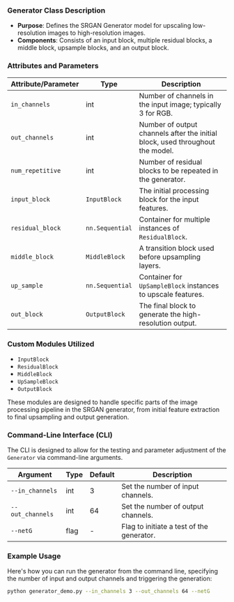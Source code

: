 ### Generator Class Description

- **Purpose**: Defines the SRGAN Generator model for upscaling low-resolution images to high-resolution images.
- **Components**: Consists of an input block, multiple residual blocks, a middle block, upsample blocks, and an output block.

### Attributes and Parameters

| Attribute/Parameter  | Type              | Description                                                                   |
|----------------------|-------------------|-------------------------------------------------------------------------------|
| `in_channels`        | int               | Number of channels in the input image; typically 3 for RGB.                   |
| `out_channels`       | int               | Number of output channels after the initial block, used throughout the model. |
| `num_repetitive`     | int               | Number of residual blocks to be repeated in the generator.                    |
| `input_block`        | `InputBlock`      | The initial processing block for the input features.                          |
| `residual_block`     | `nn.Sequential`   | Container for multiple instances of `ResidualBlock`.                          |
| `middle_block`       | `MiddleBlock`     | A transition block used before upsampling layers.                             |
| `up_sample`          | `nn.Sequential`   | Container for `UpSampleBlock` instances to upscale features.                  |
| `out_block`          | `OutputBlock`     | The final block to generate the high-resolution output.                       |

### Custom Modules Utilized

- `InputBlock`
- `ResidualBlock`
- `MiddleBlock`
- `UpSampleBlock`
- `OutputBlock`

These modules are designed to handle specific parts of the image processing pipeline in the SRGAN generator, from initial feature extraction to final upsampling and output generation.

### Command-Line Interface (CLI)

The CLI is designed to allow for the testing and parameter adjustment of the `Generator` via command-line arguments.

| Argument         | Type | Default | Description                                  |
|------------------|------|---------|----------------------------------------------|
| `--in_channels`  | int  | 3       | Set the number of input channels.            |
| `--out_channels` | int  | 64      | Set the number of output channels.           |
| `--netG`         | flag | -       | Flag to initiate a test of the generator.    |

### Example Usage

Here's how you can run the generator from the command line, specifying the number of input and output channels and triggering the generation:

```bash
python generator_demo.py --in_channels 3 --out_channels 64 --netG
```